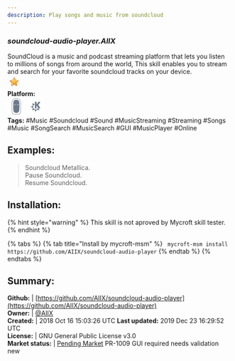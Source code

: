 ```yaml
---
description: Play songs and music from soundcloud
---
```


### _soundcloud-audio-player.AIIX_  
SoundCloud is a music and podcast streaming platform that lets you listen to millions of songs from around the world, This skill enables you to stream and search for your favorite soundcloud tracks on your device.  
![](../.gitbook/assets/star.png)  
**Platform:**  
 ![Mark II](../.gitbook/assets/mark-2-icon.png)  ![plasmoid](../.gitbook/assets/kde.png)   
**Tags:** \#Music \#Soundcloud \#Sound \#MusicStreaming \#Streaming \#Songs \#Music \#SongSearch \#MusicSearch \#GUI \#MusicPlayer \#Online   
## Examples:  
> Soundcloud Metallica.  
> Pause Soundcloud.  
> Resume Soundcloud.  
  
## Installation:  
{% hint style="warning" %}
This skill is not aproved by Mycroft skill tester.
{% endhint %}
    
{% tabs %}
{% tab title="Install by mycroft-msm" %}
``` mycroft-msm install https://github.com/AIIX/soundcloud-audio-player```
{% endtab %}
  {% endtabs %}
    
## Summary:  
**Github:** | [https://github.com/AIIX/soundcloud-audio-player](https://github.com/AIIX/soundcloud-audio-player)  
**Owner:** | [@AIIX](https://github.com/AIIX)  
**Created:** | 2018 Oct 16 15:03:26 UTC  **Last updated:** 2019 Dec 23 16:29:52 UTC  
**License:** | GNU General Public License v3.0  
**Market status:** | [Pending Market](https://market.mycroft.ai/skill/) PR-1009 GUI required needs validation new  

